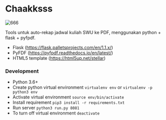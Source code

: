 # Chaakksss

![666](https://user-images.githubusercontent.com/16227352/95933358-8dfab380-0df8-11eb-8671-1a95ecd2cf7a.gif)

Tools untuk auto-rekap jadwal kuliah SWU ke PDF, menggunakan python + flask + pyfpdf.

- Flask (https://flask.palletsprojects.com/en/1.1.x/)
- PyFDF (https://pyfpdf.readthedocs.io/en/latest/)
- HTML5 template (https://html5up.net/stellar)

### Development

- Python 3.6+
- Create python virtual environment `virtualenv env` or `virtualenv -p python3 env`
- Activate virtual environment `source env/bin/activate`
- Install requirement `pip3 install -r requirements.txt`
- Run server `python3 run.py 8081`
- To turn off virtual environment `deactivate`
